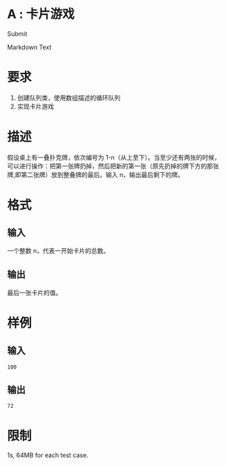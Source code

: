 # A : 卡片游戏

Submit

Markdown Text

# 要求

1.  创建队列类，使用数组描述的循环队列
2.  实现卡片游戏

# 描述

假设桌上有一叠扑克牌，依次编号为 1-n（从上至下）。当至少还有两张的时候，可以进行操作：把第一张牌扔掉，然后把新的第一张（原先扔掉的牌下方的那张牌,即第二张牌）放到整叠牌的最后。输入 n，输出最后剩下的牌。

# 格式

## 输入

一个整数 n，代表一开始卡片的总数。

## 输出

最后一张卡片的值。

# 样例

## 输入

`100`

## 输出

`72`

# 限制

1s, 64MB for each test case.